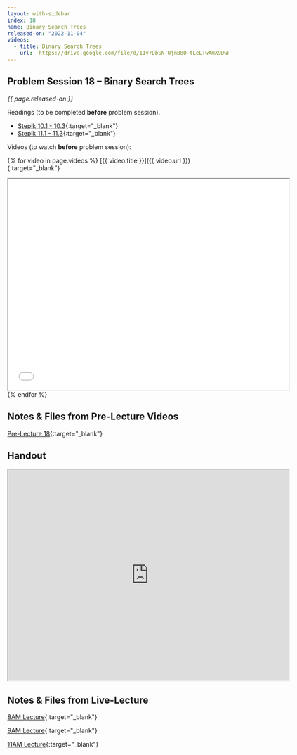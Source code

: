 ```yaml
---
layout: with-sidebar
index: 18
name: Binary Search Trees
released-on: "2022-11-04"
videos:
  - title: Binary Search Trees
    url:  https://drive.google.com/file/d/11v7DbSNTUjnB8O-tLeLTwAmX9DwK9mRo
---
```


## Problem Session 18 – Binary Search Trees

_{{ page.released-on }}_

Readings (to be completed **before** problem session). 
- [Stepik 10.1 - 10.3](https://stepik.org/lesson/700533/step/1?unit=700514){:target="_blank"}
- [Stepik 11.1 - 11.3](https://stepik.org/lesson/700536/step/1?unit=700517){:target="_blank"}

Videos (to watch **before** problem session):

{% for video in page.videos %}
[{{ video.title }}]({{ video.url }}){:target="_blank"}

<iframe src="{{ video.url }}/preview" width="640" height="480" allow="autoplay"></iframe>
{% endfor %}

## Notes & Files from Pre-Lecture Videos

[Pre-Lecture 18](https://github.com/ucsd-cse12-f22/ucsd-cse12-f22.github.io/tree/main/_pre-lectures/lecture-18){:target="_blank"}

## Handout

<iframe src="https://drive.google.com/file/d/1f0OEgQIkOIJioPOpTnuZFmo0-Sxjphc_/preview" width="640" height="480" allow="autoplay"></iframe>

## Notes & Files from Live-Lecture

[8AM Lecture](https://github.com/ucsd-cse12-f22/ucsd-cse12-f22.github.io/tree/main/_lectures/lecture-18/A00){:target="_blank"}

[9AM Lecture](https://github.com/ucsd-cse12-f22/ucsd-cse12-f22.github.io/tree/main/_lectures/lecture-18/B00){:target="_blank"}

[11AM Lecture](https://github.com/ucsd-cse12-f22/ucsd-cse12-f22.github.io/tree/main/_lectures/lecture-18/C00){:target="_blank"}

